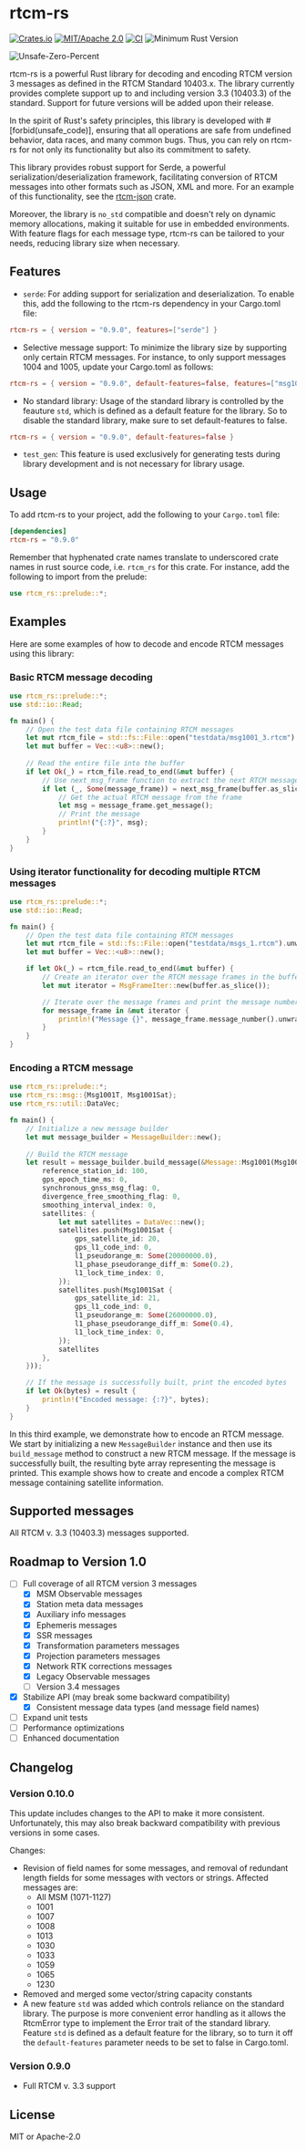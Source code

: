 # rtcm-rs

[![Crates.io](https://img.shields.io/crates/v/rtcm-rs.svg)](https://crates.io/crates/rtcm-rs)
[![MIT/Apache 2.0](https://img.shields.io/badge/license-MIT%2FApache-blue.svg)](https://github.com/martinhakansson/rtcm-rs#license)
[![CI](https://github.com/martinhakansson/rtcm-rs/workflows/CI/badge.svg)](https://github.com/martinhakansson/rtcm-rs/actions)
![Minimum Rust Version](https://img.shields.io/badge/Min%20Rust-1.66-green.svg)

![Unsafe-Zero-Percent](https://img.shields.io/badge/Unsafety-0%25-brightgreen.svg)

rtcm-rs is a powerful Rust library for decoding and encoding RTCM version 3 messages as defined in the RTCM Standard 10403.x. The library currently provides complete support up to and including version 3.3 (10403.3) of the standard. Support for future versions will be added upon their release.

In the spirit of Rust's safety principles, this library is developed with #[forbid(unsafe_code)], ensuring that all operations are safe from undefined behavior, data races, and many common bugs. Thus, you can rely on rtcm-rs for not only its functionality but also its commitment to safety.

This library provides robust support for Serde, a powerful serialization/deserialization framework, facilitating conversion of RTCM messages into other formats such as JSON, XML and more. For an example of this functionality, see the [rtcm-json](https://github.com/martinhakansson/rtcm-json) crate.

Moreover, the library is `no_std` compatible and doesn't rely on dynamic memory allocations, making it suitable for use in embedded environments. With feature flags for each message type, rtcm-rs can be tailored to your needs, reducing library size when necessary.

## Features

- `serde`: For adding support for serialization and deserialization. To enable this, add the following to the rtcm-rs dependency in your Cargo.toml file:

```toml
rtcm-rs = { version = "0.9.0", features=["serde"] }
```

- Selective message support: To minimize the library size by supporting only certain RTCM messages. For instance, to only support messages 1004 and 1005, update your Cargo.toml as follows:

```toml
rtcm-rs = { version = "0.9.0", default-features=false, features=["msg1001","msg1005"] }
```

- No standard library: Usage of the standard library is controlled by the feauture `std`, which is defined as a default feature for the library. So to disable the standard library, make sure to set default-features to false. 
```toml
rtcm-rs = { version = "0.9.0", default-features=false }
```

- `test_gen`: This feature is used exclusively for generating tests during library development and is not necessary for library usage.

## Usage

To add rtcm-rs to your project, add the following to your `Cargo.toml` file:

```toml
[dependencies]
rtcm-rs = "0.9.0"
```

Remember that hyphenated crate names translate to underscored crate names in rust source code, i.e. `rtcm_rs` for this crate. For instance, add the following to import from the prelude:

```rust
use rtcm_rs::prelude::*;
```

## Examples

Here are some examples of how to decode and encode RTCM messages using this library:

### Basic RTCM message decoding

```rust
use rtcm_rs::prelude::*;
use std::io::Read;

fn main() {
    // Open the test data file containing RTCM messages
    let mut rtcm_file = std::fs::File::open("testdata/msg1001_3.rtcm").unwrap();
    let mut buffer = Vec::<u8>::new();
    
    // Read the entire file into the buffer
    if let Ok(_) = rtcm_file.read_to_end(&mut buffer) {
        // Use next_msg_frame function to extract the next RTCM message from the buffer
        if let (_, Some(message_frame)) = next_msg_frame(buffer.as_slice()) {            
            // Get the actual RTCM message from the frame
            let msg = message_frame.get_message();
            // Print the message
            println!("{:?}", msg);
        }
    }
}
```

### Using iterator functionality for decoding multiple RTCM messages

```rust
use rtcm_rs::prelude::*;
use std::io::Read;

fn main() {
    // Open the test data file containing RTCM messages
    let mut rtcm_file = std::fs::File::open("testdata/msgs_1.rtcm").unwrap();
    let mut buffer = Vec::<u8>::new();

    if let Ok(_) = rtcm_file.read_to_end(&mut buffer) {
        // Create an iterator over the RTCM message frames in the buffer
        let mut iterator = MsgFrameIter::new(buffer.as_slice());

        // Iterate over the message frames and print the message number
        for message_frame in &mut iterator {
            println!("Message {}", message_frame.message_number().unwrap());
        }
    }    
}
```

### Encoding a RTCM message

```rust
use rtcm_rs::prelude::*;
use rtcm_rs::msg::{Msg1001T, Msg1001Sat};
use rtcm_rs::util::DataVec;

fn main() {
    // Initialize a new message builder
    let mut message_builder = MessageBuilder::new();
    
    // Build the RTCM message
    let result = message_builder.build_message(&Message::Msg1001(Msg1001T {
        reference_station_id: 100,
        gps_epoch_time_ms: 0,
        synchronous_gnss_msg_flag: 0,
        divergence_free_smoothing_flag: 0,
        smoothing_interval_index: 0,
        satellites: {
            let mut satellites = DataVec::new();
            satellites.push(Msg1001Sat {
                gps_satellite_id: 20,
                gps_l1_code_ind: 0,
                l1_pseudorange_m: Some(20000000.0),
                l1_phase_pseudorange_diff_m: Some(0.2),
                l1_lock_time_index: 0,
            });
            satellites.push(Msg1001Sat {
                gps_satellite_id: 21,
                gps_l1_code_ind: 0,
                l1_pseudorange_m: Some(26000000.0),
                l1_phase_pseudorange_diff_m: Some(0.4),
                l1_lock_time_index: 0,
            });
            satellites
        },
    }));

    // If the message is successfully built, print the encoded bytes
    if let Ok(bytes) = result {
        println!("Encoded message: {:?}", bytes);
    }
}
```

In this third example, we demonstrate how to encode an RTCM message. We start by initializing a new `MessageBuilder` instance and then use its `build_message` method to construct a new RTCM message. If the message is successfully built, the resulting byte array representing the message is printed. This example shows how to create and encode a complex RTCM message containing satellite information.

## Supported messages

All RTCM v. 3.3 (10403.3) messages supported.

## Roadmap to Version 1.0
- [ ] Full coverage of all RTCM version 3 messages
  - [x] MSM Observable messages
  - [x] Station meta data messages
  - [x] Auxiliary info messages
  - [x] Ephemeris messages
  - [x] SSR messages
  - [x] Transformation parameters messages
  - [x] Projection parameters messages
  - [x] Network RTK corrections messages
  - [x] Legacy Observable messages
  - [ ] Version 3.4 messages
- [x] Stabilize API (may break some backward compatibility)
  - [x] Consistent message data types (and message field names)
- [ ] Expand unit tests
- [ ] Performance optimizations
- [ ] Enhanced documentation

## Changelog

### Version 0.10.0
This update includes changes to the API to make it more consistent. Unfortunately, this may also break backward compatibility with previous versions in some cases.

Changes:
- Revision of field names for some messages, and removal of redundant length fields for some messages with vectors or strings. Affected messages are:
  - All MSM (1071-1127) 
  - 1001
  - 1007
  - 1008
  - 1013
  - 1030
  - 1033
  - 1059
  - 1065
  - 1230
- Removed and merged some vector/string capacity constants 
- A new feature `std` was added which controls reliance on the standard library. The purpose is more convenient error handling as it allows the RtcmError type to implement the Error trait of the standard library. Feature `std` is defined as a default feature for the library, so to turn it off the `default-features` parameter needs to be set to false in Cargo.toml.

### Version 0.9.0

- Full RTCM v. 3.3 support

## License

MIT or Apache-2.0
